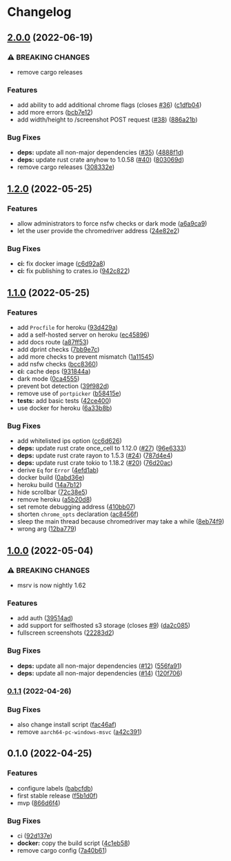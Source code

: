 # Changelog

## [2.0.0](https://github.com/devtomio/website-screenshot/compare/v1.2.0...v2.0.0) (2022-06-19)


### ⚠ BREAKING CHANGES

* remove cargo releases

### Features

* add ability to add additional chrome flags (closes [#36](https://github.com/devtomio/website-screenshot/issues/36)) ([c1dfb04](https://github.com/devtomio/website-screenshot/commit/c1dfb047fb93628213d3a8b5de8ee904a33c0308))
* add more errors ([bcb7e12](https://github.com/devtomio/website-screenshot/commit/bcb7e12587a395d069bbf99208f717f078aae7a8))
* add width/height to /screenshot POST request ([#38](https://github.com/devtomio/website-screenshot/issues/38)) ([886a21b](https://github.com/devtomio/website-screenshot/commit/886a21b4f01a54531787a8e599ec0ec3bbbf199e))


### Bug Fixes

* **deps:** update all non-major dependencies ([#35](https://github.com/devtomio/website-screenshot/issues/35)) ([4888f1d](https://github.com/devtomio/website-screenshot/commit/4888f1da326d9bab230917c4545a997b93b14bc0))
* **deps:** update rust crate anyhow to 1.0.58 ([#40](https://github.com/devtomio/website-screenshot/issues/40)) ([803069d](https://github.com/devtomio/website-screenshot/commit/803069daac68ac7933069b5215af871e90668b40))
* remove cargo releases ([308332e](https://github.com/devtomio/website-screenshot/commit/308332e9709b75d673b6ebce06bf1d29eaffc785))

## [1.2.0](https://github.com/devtomio/website-screenshot/compare/v1.1.0...v1.2.0) (2022-05-25)


### Features

* allow administrators to force nsfw checks or dark mode ([a6a9ca9](https://github.com/devtomio/website-screenshot/commit/a6a9ca99369adb2131e0002e58da582c10fb678b))
* let the user provide the chromedriver address ([24e82e2](https://github.com/devtomio/website-screenshot/commit/24e82e23253426e8f5a17df8331d3d2183859792))


### Bug Fixes

* **ci:** fix docker image ([c6d92a8](https://github.com/devtomio/website-screenshot/commit/c6d92a8832ded7782769a6ffb2dbbe9b2b76979e))
* **ci:** fix publishing to crates.io ([942c822](https://github.com/devtomio/website-screenshot/commit/942c822d62dbac68924583c8618e2b285ae794bd))

## [1.1.0](https://github.com/devtomio/website-screenshot/compare/v1.0.0...v1.1.0) (2022-05-25)


### Features

* add `Procfile` for heroku ([93d429a](https://github.com/devtomio/website-screenshot/commit/93d429ad1ff8475095f4280a57097aeef00c546e))
* add a self-hosted server on heroku ([ec45896](https://github.com/devtomio/website-screenshot/commit/ec4589644d779d27ffc7bf30cdb74c089164a39d))
* add docs route ([a87ff53](https://github.com/devtomio/website-screenshot/commit/a87ff53d351f343c8646ac223d282f2692f40f3e))
* add dprint checks ([7bb9e7c](https://github.com/devtomio/website-screenshot/commit/7bb9e7c2ab4e78c28f0dba1a7bca352662644d56))
* add more checks to prevent mismatch ([1a11545](https://github.com/devtomio/website-screenshot/commit/1a11545c02ac1d8d820321c0d5550d05f159694d))
* add nsfw checks ([bcc8360](https://github.com/devtomio/website-screenshot/commit/bcc83606756e226937beacc956ce4a309e1db5ab))
* **ci:** cache deps ([931844a](https://github.com/devtomio/website-screenshot/commit/931844a9bc7c05785bc99572147bce1118fffa3d))
* dark mode ([0ca4555](https://github.com/devtomio/website-screenshot/commit/0ca4555a5bc94c79e5a2af940f1dff7daf671a54))
* prevent bot detection ([39f982d](https://github.com/devtomio/website-screenshot/commit/39f982dd6fc3924df36276c5bc180740f7013530))
* remove use of `portpicker` ([b58415e](https://github.com/devtomio/website-screenshot/commit/b58415e8b6206172b2b0ab5afa99ee09050ab2ad))
* **tests:** add basic tests ([42ce400](https://github.com/devtomio/website-screenshot/commit/42ce40002665664a76676966c8d08921a9b3b1f8))
* use docker for heroku ([6a33b8b](https://github.com/devtomio/website-screenshot/commit/6a33b8bb70bf128af074bda676f1791537869dba))


### Bug Fixes

* add whitelisted ips option ([cc6d626](https://github.com/devtomio/website-screenshot/commit/cc6d626a8e1f0f7eb87639c0cb55feef19036763))
* **deps:** update rust crate once_cell to 1.12.0 ([#27](https://github.com/devtomio/website-screenshot/issues/27)) ([96e6333](https://github.com/devtomio/website-screenshot/commit/96e6333ed89de3a89e317899cf5ea3490ff5f2d5))
* **deps:** update rust crate rayon to 1.5.3 ([#24](https://github.com/devtomio/website-screenshot/issues/24)) ([787d4e4](https://github.com/devtomio/website-screenshot/commit/787d4e4c308b6c81bc51708616e9741ff6eef858))
* **deps:** update rust crate tokio to 1.18.2 ([#20](https://github.com/devtomio/website-screenshot/issues/20)) ([76d20ac](https://github.com/devtomio/website-screenshot/commit/76d20ac893eebea36628cd140225327e9cb49fbd))
* derive `Eq` for `Error` ([4efd1ab](https://github.com/devtomio/website-screenshot/commit/4efd1ab757bcdc4806b431ee9588a648159538ac))
* docker build ([0abd36e](https://github.com/devtomio/website-screenshot/commit/0abd36e92a6ff417ae711ad888599c1c8ffafc50))
* heroku build ([14a7b12](https://github.com/devtomio/website-screenshot/commit/14a7b1286b4f466d0a2503bac8a76c0dd6626bf0))
* hide scrollbar ([72c38e5](https://github.com/devtomio/website-screenshot/commit/72c38e5d099d2a470081d2a63a3d19778afb6774))
* remove heroku ([a5b20d8](https://github.com/devtomio/website-screenshot/commit/a5b20d8843034460711c8510bf2ad3831b9999a5))
* set remote debugging address ([410bb07](https://github.com/devtomio/website-screenshot/commit/410bb078ff7150d2ba704f78add1b9896b4639a2))
* shorten `chrome_opts` declaration ([ac8456f](https://github.com/devtomio/website-screenshot/commit/ac8456f9b10806a21a89eece8f041f4865d039ce))
* sleep the main thread because chromedriver may take a while ([8eb74f9](https://github.com/devtomio/website-screenshot/commit/8eb74f9a46a08a0e49d9013c206bbfc48ab40b2a))
* wrong arg ([12ba779](https://github.com/devtomio/website-screenshot/commit/12ba77987be21d4ceb32f20d7f10b4a7528c5325))

## [1.0.0](https://github.com/devtomio/website-screenshot/compare/v0.1.1...v1.0.0) (2022-05-04)


### ⚠ BREAKING CHANGES

* msrv is now nightly 1.62

### Features

* add auth ([39514ad](https://github.com/devtomio/website-screenshot/commit/39514add03c1aca0f7d7d1ed3216288364b21e2c))
* add support for selfhosted s3 storage (closes [#9](https://github.com/devtomio/website-screenshot/issues/9)) ([da2c085](https://github.com/devtomio/website-screenshot/commit/da2c085340bc315ca32c30786c7a4d860461c8f8))
* fullscreen screenshots ([22283d2](https://github.com/devtomio/website-screenshot/commit/22283d2a4ebfaa608c39912c3de37ac956e1ad08))


### Bug Fixes

* **deps:** update all non-major dependencies ([#12](https://github.com/devtomio/website-screenshot/issues/12)) ([556fa91](https://github.com/devtomio/website-screenshot/commit/556fa9182761a357d1a10d2d948cef3c25d27c3a))
* **deps:** update all non-major dependencies ([#14](https://github.com/devtomio/website-screenshot/issues/14)) ([120f706](https://github.com/devtomio/website-screenshot/commit/120f7062736ae858b4c69263f72cfcf65aca5008))

### [0.1.1](https://github.com/devtomio/website-screenshot/compare/v0.1.0...v0.1.1) (2022-04-26)


### Bug Fixes

* also change install script ([fac46af](https://github.com/devtomio/website-screenshot/commit/fac46aff7ebfa7ac52cc8218368fc3adc7d43697))
* remove `aarch64-pc-windows-msvc` ([a42c391](https://github.com/devtomio/website-screenshot/commit/a42c3914d09953011ddd1e59e67d816eb33d82e0))

## 0.1.0 (2022-04-25)


### Features

* configure labels ([babcfdb](https://github.com/devtomio/website-screenshot/commit/babcfdb3e122cb8c7aa6b242e1510d1d894ffd28))
* first stable release ([f5b1d0f](https://github.com/devtomio/website-screenshot/commit/f5b1d0f588762ced743332a717cd55bc11cd341f))
* mvp ([866d6f4](https://github.com/devtomio/website-screenshot/commit/866d6f4cf6eb4582d50266277dfa3843924ef8d6))


### Bug Fixes

* ci ([92d137e](https://github.com/devtomio/website-screenshot/commit/92d137e62c830088677535cd4b86625d80707cba))
* **docker:** copy the build script ([4c1eb58](https://github.com/devtomio/website-screenshot/commit/4c1eb58194ad436c50c403c568c81468c05ffbd7))
* remove cargo config ([7a40b61](https://github.com/devtomio/website-screenshot/commit/7a40b613d52c964a9c8e4751a2384e61028b2155))
